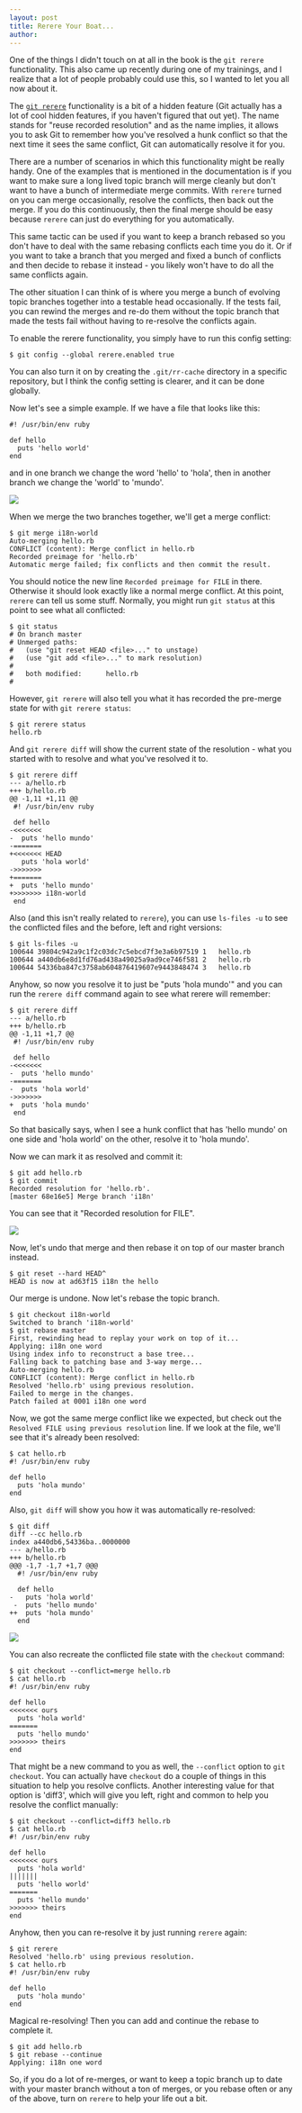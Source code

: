 ```yaml
---
layout: post
title: Rerere Your Boat...
author:
---
```


One of the things I didn't touch on at all in the book is the `git rerere`
functionality.  This also came up recently
during one of my trainings, and I realize that a lot of people probably could
use this, so I wanted to let you all now about it.

The <a href="http://ftp.sunet.se/pub/Linux/kernel.org/software/scm/git/docs/git-rerere.html">`git rerere`</a>
functionality is a bit of a hidden feature (Git actually has
a lot of cool hidden features, if you haven't figured that out yet).  The name
stands for "reuse recorded resolution" and as the name implies, it allows you
to ask Git to remember how you've resolved a hunk conflict so that the next time
it sees the same conflict, Git can automatically resolve it for you.

There are a number of scenarios in which this functionality might be really
handy.  One of the examples that is mentioned in the documentation is if you
want to make sure a long lived topic branch will merge cleanly but don't want
to have a bunch of intermediate merge commits. With `rerere` turned on you
can merge occasionally, resolve the conflicts, then back out the merge. If
you do this continuously, then the final merge should be easy because `rerere`
can just do everything for you automatically.

This same tactic can be used if you want to keep a branch rebased so you don't
have to deal with the same rebasing conflicts each time you do it.  Or if you
want to take a branch that you merged and fixed a bunch of conflicts and then
decide to rebase it instead - you likely won't have to do all the same conflicts
again.

The other situation I can think of is where you merge a bunch of evolving
topic branches together into a testable head occasionally.  If the tests fail,
you can rewind the merges and re-do them without the topic branch that made the
tests fail without having to re-resolve the conflicts again.

To enable the rerere functionality, you simply have to run this config setting:

	$ git config --global rerere.enabled true

You can also turn it on by creating the `.git/rr-cache` directory in a specific
repository, but I think the config setting is clearer, and it can be done globally.

Now let's see a simple example.  If we have a file that looks like this:

	#! /usr/bin/env ruby

	def hello
	  puts 'hello world'
	end

and in one branch we change the word 'hello' to 'hola', then in another branch
we change the 'world' to 'mundo'.

<img src="/images/rerere1.png">

When we merge the two branches together, we'll get a merge conflict:

	$ git merge i18n-world
	Auto-merging hello.rb
	CONFLICT (content): Merge conflict in hello.rb
	Recorded preimage for 'hello.rb'
	Automatic merge failed; fix conflicts and then commit the result.

You should notice the new line `Recorded preimage for FILE` in there.  Otherwise
it should look exactly like a normal merge conflict.  At this point, `rerere`
can tell us some stuff. Normally, you might run `git status` at this point to
see what all conflicted:

	$ git status
	# On branch master
	# Unmerged paths:
	#   (use "git reset HEAD <file>..." to unstage)
	#   (use "git add <file>..." to mark resolution)
	#
	#	both modified:      hello.rb
	#

However, `git rerere` will also tell you what it has recorded the pre-merge
state for with `git rerere status`:

	$ git rerere status
	hello.rb

And `git rerere diff` will show the current state of the resolution - what you
started with to resolve and what you've resolved it to.

	$ git rerere diff
	--- a/hello.rb
	+++ b/hello.rb
	@@ -1,11 +1,11 @@
	 #! /usr/bin/env ruby

	 def hello
	-<<<<<<<
	-  puts 'hello mundo'
	-=======
	+<<<<<<< HEAD
	   puts 'hola world'
	->>>>>>>
	+=======
	+  puts 'hello mundo'
	+>>>>>>> i18n-world
	 end

Also (and this isn't really related to `rerere`), you can use `ls-files -u` to
see the conflicted files and the before, left and right versions:

	$ git ls-files -u
	100644 39804c942a9c1f2c03dc7c5ebcd7f3e3a6b97519 1	hello.rb
	100644 a440db6e8d1fd76ad438a49025a9ad9ce746f581 2	hello.rb
	100644 54336ba847c3758ab604876419607e9443848474 3	hello.rb

Anyhow, so now you resolve it to just be "puts 'hola mundo'" and you can run
the `rerere diff` command again to see what rerere will remember:

	$ git rerere diff
	--- a/hello.rb
	+++ b/hello.rb
	@@ -1,11 +1,7 @@
	 #! /usr/bin/env ruby

	 def hello
	-<<<<<<<
	-  puts 'hello mundo'
	-=======
	-  puts 'hola world'
	->>>>>>>
	+  puts 'hola mundo'
	 end

So that basically says, when I see a hunk conflict that has 'hello mundo' on
one side and 'hola world' on the other, resolve it to 'hola mundo'.

Now we can mark it as resolved and commit it:

	$ git add hello.rb
	$ git commit
	Recorded resolution for 'hello.rb'.
	[master 68e16e5] Merge branch 'i18n'

You can see that it "Recorded resolution for FILE".

<img src="/images/rerere2.png">

Now, let's undo
that merge and then rebase it on top of our master branch instead.

	$ git reset --hard HEAD^
	HEAD is now at ad63f15 i18n the hello

Our merge is undone.  Now let's rebase the topic branch.

	$ git checkout i18n-world
	Switched to branch 'i18n-world'
	$ git rebase master
	First, rewinding head to replay your work on top of it...
	Applying: i18n one word
	Using index info to reconstruct a base tree...
	Falling back to patching base and 3-way merge...
	Auto-merging hello.rb
	CONFLICT (content): Merge conflict in hello.rb
	Resolved 'hello.rb' using previous resolution.
	Failed to merge in the changes.
	Patch failed at 0001 i18n one word

Now, we got the same merge conflict like we expected, but check out the `Resolved
FILE using previous resolution` line.  If we look at the file, we'll see that it's
already been resolved:

	$ cat hello.rb
	#! /usr/bin/env ruby

	def hello
	  puts 'hola mundo'
	end

Also, `git diff` will show you how it was automatically re-resolved:

	$ git diff
	diff --cc hello.rb
	index a440db6,54336ba..0000000
	--- a/hello.rb
	+++ b/hello.rb
	@@@ -1,7 -1,7 +1,7 @@@
	  #! /usr/bin/env ruby

	  def hello
	-   puts 'hola world'
	 -  puts 'hello mundo'
	++  puts 'hola mundo'
	  end

<img src="/images/rerere3.png">

You can also recreate the conflicted file state with the `checkout` command:

	$ git checkout --conflict=merge hello.rb
	$ cat hello.rb
	#! /usr/bin/env ruby

	def hello
	<<<<<<< ours
	  puts 'hola world'
	=======
	  puts 'hello mundo'
	>>>>>>> theirs
	end

That might be a new command to you as well, the `--conflict` option to
`git checkout`.  You can actually have `checkout` do a couple of things in
this situation to help you resolve conflicts.  Another interesting value for
that option is 'diff3', which will give you left, right and common to help you
resolve the conflict manually:

	$ git checkout --conflict=diff3 hello.rb
	$ cat hello.rb
	#! /usr/bin/env ruby

	def hello
	<<<<<<< ours
	  puts 'hola world'
	|||||||
	  puts 'hello world'
	=======
	  puts 'hello mundo'
	>>>>>>> theirs
	end

Anyhow, then you can re-resolve it by just running `rerere` again:

	$ git rerere
	Resolved 'hello.rb' using previous resolution.
	$ cat hello.rb
	#! /usr/bin/env ruby

	def hello
	  puts 'hola mundo'
	end

Magical re-resolving! Then you can add and continue the rebase to complete it.

	$ git add hello.rb
	$ git rebase --continue
	Applying: i18n one word

So, if you do a lot of re-merges, or want to keep a topic branch up to date
with your master branch without a ton of merges, or you rebase often or any
of the above, turn on `rerere` to help your life out a bit.
